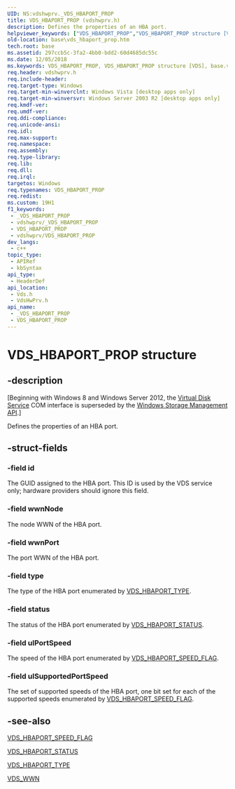 ```yaml
---
UID: NS:vdshwprv._VDS_HBAPORT_PROP
title: VDS_HBAPORT_PROP (vdshwprv.h)
description: Defines the properties of an HBA port.
helpviewer_keywords: ["VDS_HBAPORT_PROP","VDS_HBAPORT_PROP structure [VDS]","base.vds_hbaport_prop","vds/VDS_HBAPORT_PROP","vdshwprv/VDS_HBAPORT_PROP"]
old-location: base\vds_hbaport_prop.htm
tech.root: base
ms.assetid: 297ccb5c-3fa2-4bb0-bdd2-60d4685dc55c
ms.date: 12/05/2018
ms.keywords: VDS_HBAPORT_PROP, VDS_HBAPORT_PROP structure [VDS], base.vds_hbaport_prop, vds/VDS_HBAPORT_PROP, vdshwprv/VDS_HBAPORT_PROP
req.header: vdshwprv.h
req.include-header: 
req.target-type: Windows
req.target-min-winverclnt: Windows Vista [desktop apps only]
req.target-min-winversvr: Windows Server 2003 R2 [desktop apps only]
req.kmdf-ver: 
req.umdf-ver: 
req.ddi-compliance: 
req.unicode-ansi: 
req.idl: 
req.max-support: 
req.namespace: 
req.assembly: 
req.type-library: 
req.lib: 
req.dll: 
req.irql: 
targetos: Windows
req.typenames: VDS_HBAPORT_PROP
req.redist: 
ms.custom: 19H1
f1_keywords:
 - _VDS_HBAPORT_PROP
 - vdshwprv/_VDS_HBAPORT_PROP
 - VDS_HBAPORT_PROP
 - vdshwprv/VDS_HBAPORT_PROP
dev_langs:
 - c++
topic_type:
 - APIRef
 - kbSyntax
api_type:
 - HeaderDef
api_location:
 - Vds.h
 - VdsHwPrv.h
api_name:
 - _VDS_HBAPORT_PROP
 - VDS_HBAPORT_PROP
---
```


# VDS_HBAPORT_PROP structure


## -description

<p class="CCE_Message">[Beginning with Windows 8 and Windows Server 2012, the <a href="/windows/desktop/VDS/virtual-disk-service-portal">Virtual Disk Service</a> COM interface is superseded by the <a href="/previous-versions/windows/desktop/stormgmt/windows-storage-management-api-portal">Windows Storage Management API</a>.]

Defines the 
    properties of an HBA port.

## -struct-fields

### -field id

The GUID assigned to the HBA port. This ID is used by the VDS service only; hardware providers should 
      ignore this field.

### -field wwnNode

The node WWN of the HBA port.

### -field wwnPort

The port WWN of the HBA port.

### -field type

The type of the HBA port enumerated by 
      <a href="/windows/desktop/api/vdshwprv/ne-vdshwprv-vds_hbaport_type">VDS_HBAPORT_TYPE</a>.

### -field status

The status of the HBA port enumerated by 
      <a href="/windows/desktop/api/vdshwprv/ne-vdshwprv-vds_hbaport_status">VDS_HBAPORT_STATUS</a>.

### -field ulPortSpeed

The speed of the HBA port enumerated by 
      <a href="/windows/desktop/api/vdshwprv/ne-vdshwprv-vds_hbaport_speed_flag">VDS_HBAPORT_SPEED_FLAG</a>.

### -field ulSupportedPortSpeed

The set of supported speeds of the HBA port, one bit set for each of the supported speeds  enumerated by 
      <a href="/windows/desktop/api/vdshwprv/ne-vdshwprv-vds_hbaport_speed_flag">VDS_HBAPORT_SPEED_FLAG</a>.

## -see-also

<a href="/windows/desktop/api/vdshwprv/ne-vdshwprv-vds_hbaport_speed_flag">VDS_HBAPORT_SPEED_FLAG</a>



<a href="/windows/desktop/api/vdshwprv/ne-vdshwprv-vds_hbaport_status">VDS_HBAPORT_STATUS</a>



<a href="/windows/desktop/api/vdshwprv/ne-vdshwprv-vds_hbaport_type">VDS_HBAPORT_TYPE</a>



<a href="/windows/desktop/api/vdshwprv/ns-vdshwprv-vds_wwn">VDS_WWN</a>

